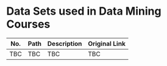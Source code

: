 # Data Sets used in Data Mining Courses

| No. | Path | Description | Original Link |
| :---: | :--- | :--- | :--- |
| TBC | TBC | TBC | TBC |
